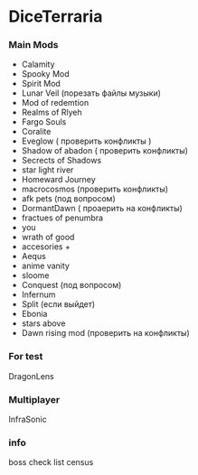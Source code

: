 # DiceTerraria

### Main Mods
- Calamity 
- Spooky Mod
- Spirit Mod
- Lunar Veil (порезать файлы музыки)
- Mod of redemtion
- Realms of Rlyeh
- Fargo Souls
- Coralite 
- Eveglow ( проверить конфликты )
- Shadow of abadon ( проверить конфликты)
- Secrects of Shadows
- star light river
- Homeward Journey
- macrocosmos (проверить конфликты)
- afk pets (под вопросом)
- DormantDawn ( проаерить на конфликты)
- fractues of penumbra
- you
- wrath of good
- accesories +
- Aequs
- anime vanity
- sloome
- Conquest (под вопросом)
- Infernum
- Split (если выйдет)
- Ebonia
- stars above
- Dawn rising mod (проверить на конфликты)

### For test
DragonLens

### Multiplayer
InfraSonic

### info
boss check list
census
